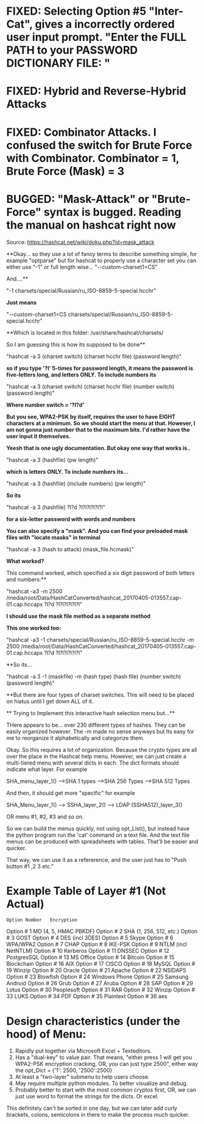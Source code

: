 # FIXED: Selecting Option #5 "Inter-Cat", gives a incorrectly ordered user input prompt. "Enter the FULL PATH to your PASSWORD DICTIONARY FILE: "

# FIXED: Hybrid and Reverse-Hybrid Attacks

# FIXED: Combinator Attacks. I confused the switch for Brute Force with Combinator. Combinator = 1, Brute Force (Mask) = 3

# **BUGGED: "Mask-Attack" or "Brute-Force" syntax is bugged. Reading the manual on hashcat right now**

Source: https://hashcat.net/wiki/doku.php?id=mask_attack

**Okay... so they use a lot of fancy terms to describe something simple, for example "optparse" but for hashcat to properly use a character set you can either use "-1" or full length wise... "--custom-charset1=CS"

And....**

"-1 charsets/special/Russian/ru_ISO-8859-5-special.hcchr"

**Just means**

"--custom-charset1=CS charsets/special/Russian/ru_ISO-8859-5-special.hcchr"

**Which is located in this folder: /usr/share/hashcat/charsets/

So I am guessing this is how its supposed to be done**

"hashcat -a 3 (charset switch) (charset hcchr file) (password length)"

**so if you type '?l' 5-times for password length, it means the password is five-letters long, and letters ONLY. To include numbers its**

"hashcat -a 3 (charset switch) (charset hcchr file) (number switch) (password length)"

**Where number switch = '?l?d'**

**But you see, WPA2-PSK by itself, requires the user to have EIGHT characters at a minimum. So we should start the menu at that. However, I am not gonna just number that to the maximum bits. I'd rather have the user input it themselves.**

**Yeesh that is one ugly documentation. But okay one way that works is..**

"hashcat -a 3 (hashfile) (pw length)" 

**which is letters ONLY. To include numbers its...**

"hashcat -a 3 (hashfile) (include numbers) (pw length)"

**So its**

"hashcat -a 3 (hashfile) ?l?d ?l?l?l?l?l?l"

**for a six-letter password with words and numbers**

**You can also specify a "mask". And you can find your preloaded mask files with "locate masks" in terminal**

"hashcat -a 3 (hash to attack) (mask_file.hcmask)"


**What worked?**

This command worked, which specified a six digit password of both letters and numbers:**

"hashcat -a3 -m 2500 /media/root/Data/HashCatConverted/hashcat_20170405-013557.cap-01.cap.hccapx ?l?d ?l?l?l?l?l?l"

**I should use the mask file method as a separate method** 

**This one worked too:**

"hashcat -a3 -1 charsets/special/Russian/ru_ISO-8859-5-special.hcchr -m 2500 /media/root/Data/HashCatConverted/hashcat_20170405-013557.cap-01.cap.hccapx ?l?d ?l?l?l?l?l?l"

**So its...

"hashcat -a 3 -1 (maskfile) -m (hash type) (hash file) (number switch) (password length)"

**But there are four types of charset switches. This will need to be placed on hiatus until I get down ALL of it.

** Trying to Implement this interactive hash selection menu but...** 

THere appears to be... over 230 different types of hashes. They can be easily organized however. The -m made no sense anyways but Its easy for me to reorganize it alphabetically and categorize them.

Okay. So this requires a lot of organization. Because the crypto types are all over the place in the Hashcat help menu. However, we can just create a multi-tiered menu with several dicts in each. The dict formats should indicate what layer. For example

SHA_menu_layer_1()
-->SHA 1 types
-->SHA 256 Types
-->SHA 512 Types

And then, it should get more "specific"
 for example
 
 SHA_Menu_layer_1() --> SSHA_layer_2() --> LDAP (SSHA512)_layer_3()

OR menu #1, #2, #3 and so on.

So we can build the menus quickly, not using opt_List(), but instead have the python program run the 'cat' command on a text file. And the text file menus can be produced with spreadsheets with tables. That'll be easier and quicker.

That way, we can use it as a refererence, and the user just has to "Push button #1 ,2 3 etc."

# **Example Table of Layer #1** (Not Actual)
	Option Number	Encryption
Option #	1	MD (4, 5, HMAC PBKDF)
Option #	2	SHA (1, 256, 512, etc.)
Option #	3	GOST
Option #	4	DES (incl 3DES)
Option #	5	Skype
Option #	6	WPA/WPA2
Option #	7	CHAP
Option #	8	IKE-PSK
Option #	9	NTLM (incl NetNTLM)
Option #	10	Kerberos
Option #	11	DNSSEC
Option #	12	PostgresSQL
Option #	13	MS Office
Option #	14	Bitcoin
Option #	15	Blockchain
Option #	16	AIX
Option #	17	CISCO
Option #	18	MySQL
Option #	19	Winzip
Option #	20	Oracle
Option #	21	Apache
Option #	22	NSIDAPS
Option #	23	Blowfish
Option #	24	Windows Phone
Option #	25	Samsung Android
Option #	26	Grub
Option #	27	Aruba
Option #	28	SAP
Option #	29	Lotus
Option #	30	Peoplesoft
Option #	31	RAR
Option #	32	Winzip
Option #	33	LUKS
Option #	34	PDF
Option #	35	Plaintext
Option #	36	aes

# Design characteristics (under the hood) of Menu:

1. Rapidly put together via Microsoft Excel + Texteditors.
2. Has a "dual-key" to value pair. That means, "either press 1 will get you WPA2-PSK encryption cracking, OR, you can just type 2500", either way the opt_Dict = {'1': 2500, '2500':2500}
3. At least a "two-layer" submenu to help users choose.
4. May require multiple python modules. To better visualize and debug. 
5. Probably better to start with the most common cryptos first, OR, we can just use word to format the strings for the dicts. Or excel. 

This definitely can't be sorted in one day, but we can later add curly brackets, colons, semicolons in there to make the process much quicker. 
